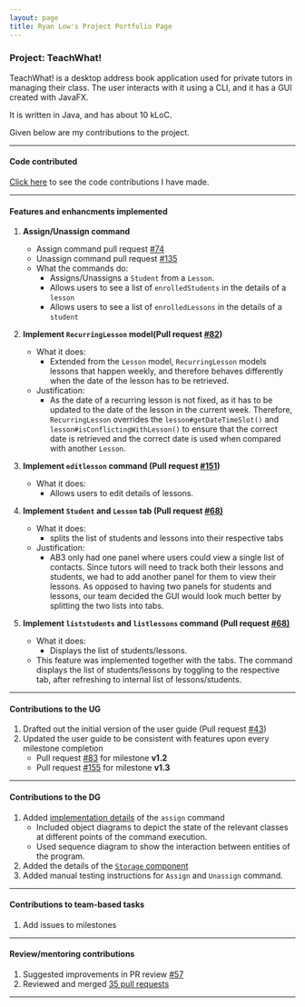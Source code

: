 ```yaml
---
layout: page
title: Ryan Low's Project Portfolio Page
---
```


### Project: TeachWhat!

TeachWhat! is a desktop address book application used for private tutors in managing their class.
The user interacts with it using a CLI, and it has a GUI created with JavaFX.

It is written in Java, and has about 10 kLoC.

Given below are my contributions to the project.

---

#### Code contributed

[Click here](https://nus-cs2103-ay2122s2.github.io/tp-dashboard/?search=Ryan-l98&sort=groupTitle&sortWithin=title&timeframe=commit&mergegroup=&groupSelect=groupByRepos&breakdown=true&checkedFileTypes=docs~functional-code~test-code~other&since=2022-02-18&tabOpen=true&tabType=authorship&tabAuthor=Ryan-L98&tabRepo=AY2122S2-CS2103T-W11-3%2Ftp%5Bmaster%5D&authorshipIsMergeGroup=false&authorshipFileTypes=docs~functional-code~test-code~other&authorshipIsBinaryFileTypeChecked=false) 
to see the code contributions I have made.

---

#### Features and enhancments implemented

1. **Assign/Unassign command** 

   * Assign command pull request [#74](https://github.com/AY2122S2-CS2103T-W11-3/tp/pull/74)
   * Unassign command pull request [#135](https://github.com/AY2122S2-CS2103T-W11-3/tp/pull/135) 
   * What the commands do:
     * Assigns/Unassigns a `Student` from a `Lesson`.
     * Allows users to see a list of `enrolledStudents` in the details of a `lesson`
     * Allows users to see a list of `enrolledLessons` in the details of a `student`

2. **Implement `RecurringLesson` model(Pull request [#82](https://github.com/AY2122S2-CS2103T-W11-3/tp/pull/82))**

   * What it does:
       * Extended from the `Lesson` model, `RecurringLesson` models lessons that happen weekly,
         and therefore behaves differently when the date of the lesson has to be retrieved.
   * Justification:
       * As the date of a recurring lesson is not fixed, as it has to be updated to the date of the lesson in the
         current week. Therefore, `RecurringLesson` overrides the `lesson#getDateTimeSlot()`
         and `lesson#isConflictingWithLesson()` to ensure that the correct date is retrieved and the correct date
         is used when compared with another `Lesson`.

3. **Implement `editlesson` command (Pull request [#151](https://github.com/AY2122S2-CS2103T-W11-3/tp/pull/151))**

   * What it does:
     * Allows users to edit details of lessons.

<div style="page-break-after: always;"></div>

4. **Implement `Student` and `Lesson` tab (Pull request [#68)](https://github.com/AY2122S2-CS2103T-W11-3/tp/pull/68)**
    
   * What it does:
     * splits the list of students and lessons into their respective tabs
   * Justification:
     * AB3 only had one panel where users could view a single list of contacts. Since tutors will need to track
     both their lessons and students, we had to add another panel for them to view their lessons. As opposed to having 
     two panels for students and lessons, our team decided the GUI would look much better by splitting the two lists into
     tabs.

5. **Implement `liststudents` and `listlessons` command (Pull request [#68)](https://github.com/AY2122S2-CS2103T-W11-3/tp/pull/68)**

   * What it does:
     * Displays the list of students/lessons.
   * This feature was implemented together with the tabs. The command displays the list of students/lessons
   by toggling to the respective tab, after refreshing to internal list of lessons/students.
  
---

#### Contributions to the UG

1. Drafted out the initial version of the user guide (Pull request [#43](https://github.com/AY2122S2-CS2103T-W11-3/tp/pull/43))
2. Updated the user guide to be consistent with features upon every milestone completion
   * Pull request [#83](https://github.com/AY2122S2-CS2103T-W11-3/tp/pull/83) for milestone **v1.2**  
   * Pull request [#155](https://github.com/AY2122S2-CS2103T-W11-3/tp/pull/155) for milestone **v1.3**

---

#### Contributions to the DG

1. Added [implementation details](https://github.com/jamesyeap/tp/blob/master/docs/DeveloperGuide.md#assign-student-to-lesson) of the `assign` command
   * Included object diagrams to depict the state of the relevant classes at different points of the command execution.
   * Used sequence diagram to show the interaction between entities of the program.
2. Added the details of the [`Storage` component](https://github.com/AY2122S2-CS2103T-W11-3/tp/blob/master/docs/DeveloperGuide.md#storage-component)
3. Added manual testing instructions for `Assign` and `Unassign` command.

---

#### Contributions to team-based tasks

1. Add issues to milestones

---

#### Review/mentoring contributions

1. Suggested improvements in PR review [#57](https://github.com/AY2122S2-CS2103T-W11-3/tp/pull/57)
2. Reviewed and merged [35 pull requests](https://github.com/AY2122S2-CS2103T-W11-3/tp/pulls?q=is%3Apr+reviewed-by%3Aryan-l98+)

--- 
